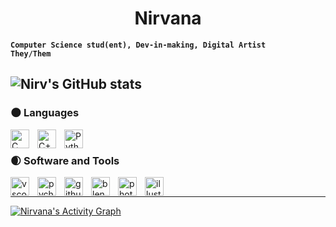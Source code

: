 <h1 align="center">Nirvana</h1>

**`Computer Science stud(ent), Dev-in-making, Digital Artist`**  
**`They/Them`**

![Nirv's GitHub stats](https://github-readme-stats.vercel.app/api?username=AnarchistHoneybun&show_icons=true&theme=radical&hide_title=true)
---
### 🌑 Languages
<img align="left" alt="C" width="30px" style="padding-right:10px;" src="https://cdn.jsdelivr.net/gh/devicons/devicon/icons/c/c-line.svg" />
<img align="left" alt="C++" width="30px" style="padding-right:10px;" src="https://cdn.jsdelivr.net/gh/devicons/devicon/icons/cplusplus/cplusplus-line.svg" />
<img align="left" alt="Python" width="30px" style="padding-right:10px;" src="https://cdn.jsdelivr.net/gh/devicons/devicon/icons/python/python-plain.svg" />
<br />

### 🌒 Software and Tools
<img align="left" alt="vscode" width="30px" style="padding-right:10px;" src="https://cdn.jsdelivr.net/gh/devicons/devicon/icons/vscode/vscode-original.svg" />
<img align="left" alt="pycharm" width="30px" style="padding-right:10px;" src="https://cdn.jsdelivr.net/gh/devicons/devicon/icons/pycharm/pycharm-original.svg" />
<img align="left" alt="github" width="30px" style="padding-right:10px;" src="https://cdn.jsdelivr.net/gh/devicons/devicon/icons/github/github-original.svg" />
<img align="left" alt="blender" width="30px" style="padding-right:10px;" src="https://cdn.jsdelivr.net/gh/devicons/devicon/icons/blender/blender-original.svg" />
<img align="left" alt="photoshop" width="30px" style="padding-right:10px;" src="https://cdn.jsdelivr.net/gh/devicons/devicon/icons/photoshop/photoshop-line.svg" />
<img align="left" alt="illustrator" width="30px" style="padding-right:10px;" src="https://cdn.jsdelivr.net/gh/devicons/devicon/icons/illustrator/illustrator-line.svg" />
<br />

---


<!-- https://github.com/ashutosh00710/github-readme-activity-graph -->

<a href="https://github.com/ashutosh00710/github-readme-activity-graph"><img alt="Nirvana's Activity Graph" src="https://graph-act.herokuapp.com/graph?username=AnarchistHoneybun&theme=react-dark&area=true&custom_title=Activity%20Graph&hide_border=true" /></a>

<!--
**AnarchistHoneybun/AnarchistHoneybun** is a ✨ _special_ ✨ repository because its `README.md` (this file) appears on your GitHub profile.

Here are some ideas to get you started:

- 🔭 I’m currently working on ...
- 🌱 I’m currently learning ...
- 👯 I’m looking to collaborate on ...
- 🤔 I’m looking for help with ...
- 💬 Ask me about ...
- 📫 How to reach me: ...
- 😄 Pronouns: ...
- ⚡ Fun fact: ...
-->
